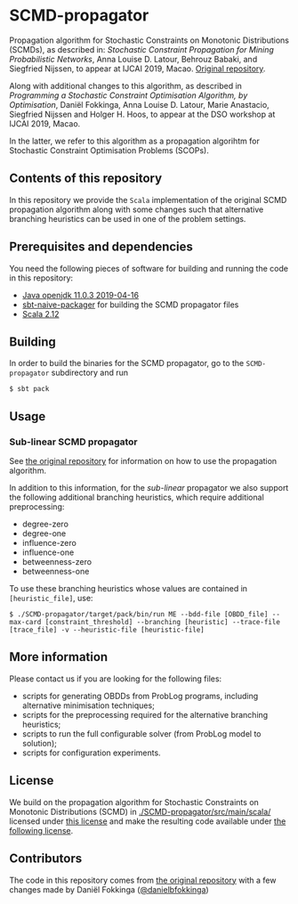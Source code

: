 # SCMD-propagator
Propagation algorithm for Stochastic Constraints on Monotonic Distributions (SCMDs), as described in: _Stochastic Constraint Propagation for Mining Probabilistic Networks_, Anna Louise D. Latour, Behrouz Babaki, and Siegfried Nijssen, to appear at IJCAI 2019, Macao. [Original repository](https://github.com/latower/SCMD/).

Along with additional changes to this algorithm, as described in _Programming a Stochastic Constraint Optimisation Algorithm, by Optimisation_, Daniël Fokkinga, Anna Louise D. Latour, Marie Anastacio, Siegfried Nijssen and Holger H. Hoos, to appear at the DSO workshop at IJCAI 2019, Macao. 

In the latter, we refer to this algorithm as a propagation algorihtm for Stochastic Constraint Optimisation Problems (SCOPs).

## Contents of this repository
In this repository we provide the `Scala` implementation of the original SCMD propagation algorithm along with some changes such that alternative branching heuristics can be used in one of the problem settings.

## Prerequisites and dependencies
You need the following pieces of software for building and running the code in this repository:
- [Java openjdk 11.0.3 2019-04-16](https://wiki.openjdk.java.net/display/JDKUpdates/Archived+Releases)
- [sbt-naive-packager](https://github.com/sbt/sbt-native-packager) for building the SCMD propagator files
- [Scala 2.12](https://github.com/scala/scala/releases/tag/v2.12.4)

## Building
In order to build the binaries for the SCMD propagator, go to the ``SCMD-propagator`` subdirectory and run
```
$ sbt pack
```

## Usage

### Sub-linear SCMD propagator
See [the original repository](https://github.com/latower/SCMD/) for information on how to use the propagation algorithm.

In addition to this information, for the _sub-linear_ propagator we also support the following additional branching heuristics, which require additional preprocessing:
- degree-zero
- degree-one
- influence-zero
- influence-one
- betweenness-zero
- betweenness-one

To use these branching heuristics whose values are contained in `[heuristic_file]`, use:
```
$ ./SCMD-propagator/target/pack/bin/run ME --bdd-file [OBDD_file] --max-card [constraint_threshold] --branching [heuristic] --trace-file [trace_file] -v --heuristic-file [heuristic-file]
```

## More information
Please contact us if you are looking for the following files:
- scripts for generating OBDDs from ProbLog programs, including alternative minimisation techniques;
- scripts for the preprocessing required for the alternative branching heuristics;
- scripts to run the full configurable solver (from ProbLog model to solution);
- scripts for configuration experiments.

## License
We build on the propagation algorithm for Stochastic Constraints on Monotonic Distributions (SCMD) in [./SCMD-propagator/src/main/scala/](https://github.com/danielbfokkinga/configurable-SCOP/tree/master/SCMD-propagator/src/main/scala) licensed under [this license](https://github.com/danielbfokkinga/configurable-SCOP/blob/master/LICENCES/LICENSE) and make the resulting code available under [the following license](https://github.com/danielbfokkinga/configurable-SCOP/blob/master/LICENSE).

## Contributors
The code in this repository comes from [the original repository](https://github.com/latower/SCMD/) with a few changes made by Daniël Fokkinga ([@danielbfokkinga](https://github.com/danielbfokkinga))

